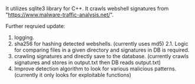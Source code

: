 It utilizes sqlite3 library for C++.
It crawls webshell signatures from "https://www.malware-traffic-analysis.net/".

Further reqruied update:
  1. logging.
  2. sha256 for hashing detected webshells. (currently uses md5)
     2.1. Logic for comparing files in a given directory and signatures in DB is required.
  3. crawling signatures and directly save to the database. (currently crawls signatures and stores in output.txt then DB reads output.txt)
  4. Improve detection algorithm to look for various malicious patterns. (currently it only looks for exploitable functions)
